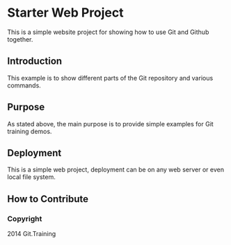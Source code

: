 # Starter Web Project

This is a simple website project for showing how to use Git and Github together.

## Introduction 

This example is to show different parts of the Git repository and various commands.

## Purpose

As stated above, the main purpose is to provide simple examples for Git training demos.

## Deployment

This is a simple web project, deployment can be on any web server or even local file system.

## How to Contribute

### Copyright

2014 Git.Training